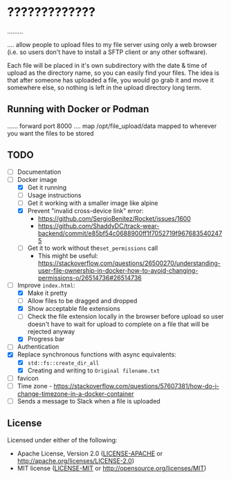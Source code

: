 # ?????????????

.........

.... allow people to upload files to my file server using only a web browser (i.e. so users don't have to install a SFTP client or any other software).

Each file will be placed in it's own subdirectory with the date & time of upload as the directory name, so you can easily find your files. The idea is that after someone has uploaded a file, you would go grab it and move it somewhere else, so nothing is left in the upload directory long term.

## Running with Docker or Podman

...... forward port 8000 .... map /opt/file_upload/data mapped to wherever you want the files to be stored

## TODO

* [ ] Documentation
* [ ] Docker image
    * [x] Get it running
    * [ ] Usage instructions
    * [ ] Get it working with a smaller image like alpine
    * [x] Prevent "invalid cross-device link" error:
        * <https://github.com/SergioBenitez/Rocket/issues/1600>
        * <https://github.com/ShaddyDC/track-wear-backend/commit/e85bf54c0688900ff1f7052719f9676835402475>
    * [ ] Get it to work without the`set_permissions` call
        * This might be useful: <https://stackoverflow.com/questions/26500270/understanding-user-file-ownership-in-docker-how-to-avoid-changing-permissions-o/26514736#26514736>
* [ ] Improve `index.html`:
    * [x] Make it pretty
    * [ ] Allow files to be dragged and dropped
    * [x] Show acceptable file extensions
    * [ ] Check the file extension locally in the browser before upload so user doesn't have to wait for upload to complete on a file that will be rejected anyway
    * [x] Progress bar
* [ ] Authentication
* [x] Replace synchronous functions with async equivalents:
    * [x] `std::fs::create_dir_all`
    * [x] Creating and writing to `Original filename.txt`
* [ ] favicon
* [ ] Time zone - <https://stackoverflow.com/questions/57607381/how-do-i-change-timezone-in-a-docker-container>
* [ ] Sends a message to Slack when a file is uploaded

## License

Licensed under either of the following:

* Apache License, Version 2.0 ([LICENSE-APACHE](LICENSE-APACHE) or <http://apache.org/licenses/LICENSE-2.0>)
* MIT license ([LICENSE-MIT](LICENSE-MIT) or <http://opensource.org/licenses/MIT>)
